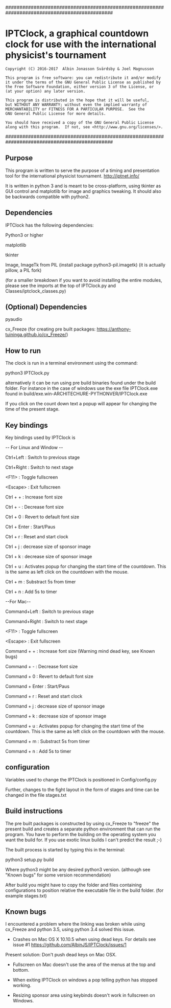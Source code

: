 ##############################################################################################
#  IPTClock, a graphical countdown clock for use with the international physicist's tournament
    Copyright (C) 2016-2017  Albin Jonasson Svärdsby & Joel Magnusson

    This program is free software: you can redistribute it and/or modify
    it under the terms of the GNU General Public License as published by
    the Free Software Foundation, either version 3 of the License, or
    (at your option) any later version.

    This program is distributed in the hope that it will be useful,
    but WITHOUT ANY WARRANTY; without even the implied warranty of
    MERCHANTABILITY or FITNESS FOR A PARTICULAR PURPOSE.  See the
    GNU General Public License for more details.

    You should have received a copy of the GNU General Public License
    along with this program.  If not, see <http://www.gnu.org/licenses/>.
##############################################################################################

## Purpose ##
This program is written to serve the purpose of a timing and presentation tool
for the international physicist tournament. http://iptnet.info/

It is written in python 3 and is meant to be cross-platform, using tkinter as
GUI control and matplotlib for image and graphics tweaking. It should also be backwards compatible with python2.


## Dependencies ##
IPTClock has the following dependencies:

Python3 or higher

matplotlib

tkinter

Image, ImageTk from PIL  (install package python3-pil.imagetk) (it is actually pillow, a PIL fork)


(for a smaller breakdown if you want
to avoid installing the entire modules, please see the imports at the top of
IPTClock.py and Classes/iptclock_classes.py)


## (Optional) Dependencies ##
pyaudio

cx_Freeze  (for creating pre built packages: https://anthony-tuininga.github.io/cx_Freeze/)


## How to run ##
The clock is run in a terminal environment using the command:

python3 IPTClock.py

alternatively it can be run using pre build binaries found under the build folder.
For instance in the case of windows use the exe file IPTClock.exe found in
build/exe.win-ARCHITECHURE-PYTHONVER/IPTClock.exe

If you click on the count down text a popup will appear for changing the time of the present stage.

## Key bindings ##
Key bindings used by IPTClock is

-- For Linux and Window --

Ctrl+Left : Switch to previous stage

Ctrl+Right : Switch to next stage

\<F11\> : Toggle fullscreen

\<Escape\> : Exit fullscreen

Ctrl + + : Increase font size

Ctrl + - : Decrease font size

Ctrl + 0 : Revert to default font size

Ctrl + Enter : Start/Paus

Ctrl + r : Reset and start clock

Ctrl + j : decrease size of sponsor image

Ctrl + k : decrease size of sponsor image

Ctrl + u : Activates popup for changing the start time of the countdown. This is the same as left click on the countdown with the mouse.

Ctrl + m : Substract 5s from timer

Ctrl + n : Add 5s to timer

--For Mac--

Command+Left : Switch to previous stage

Command+Right : Switch to next stage

\<F11\> : Toggle fullscreen

\<Escape\> : Exit fullscreen

Command + + : Increase font size (Warning mind dead key, see Known bugs)

Command + - : Decrease font size

Command + 0 : Revert to default font size

Command + Enter : Start/Paus

Command + r : Reset and start clock

Command + j : decrease size of sponsor image

Command + k : decrease size of sponsor image

Command + u : Activates popup for changing the start time of the countdown. This is the same as left click on the countdown with the mouse.

Command + m : Substract 5s from timer

Command + n : Add 5s to timer

## configuration ##
Variables used to change the IPTClock is positioned in Config/config.py

Further, changes to the fight layout in the form of stages and time can
be changed in the file stages.txt

 
## Build instructions ##
The pre built packages is constructed by using cx_Freeze to "freeze" the present
build and creates a separate python environment that can run the program.
You have to perform the building on the operating system you want the build for.
If you use exotic linux builds I can't predict the result ;-)

The built process is started by typing this in the terminal:

python3 setup.py build

Where python3 might be any desired python3 version.
(although see "Known bugs" for some version recommendation)

After build you might have to copy the folder and files containing configurations
to position relative the executable file in the build folder.
(for example stages.txt)


## Known bugs ##
I encountered a problem where the linking was broken while using cx_Freeze and
python 3.5, using python 3.4 solved this issue.


- Crashes on Mac OS X 10.10.5 when using dead keys. For details see issue #1 https://github.com/AlbinJS/IPTClock/issues/1

Present solution: Don't push dead keys on Mac OSX.


- Fullscreen on Mac doesn't use the area of the menus at the top and bottom.


- When exiting IPTClock on windows a pop telling python has stopped working.


- Resizing sponsor area using keybinds doesn't work in fullscreen on Windows.